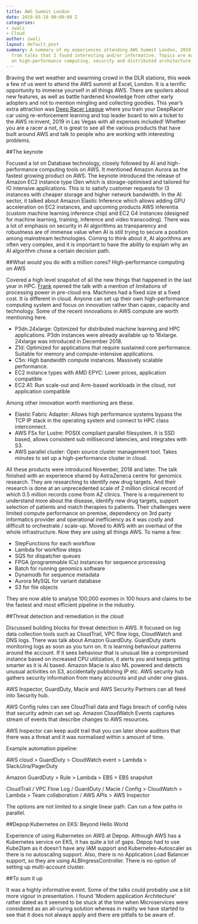 ```yaml
---
title: AWS Summit London
date: 2019-05-10 00:00:00 Z
categories:
- zwali
- Cloud
author: zwali
layout: default_post
summary: A summary of my experiences attending AWS Summit London, 2019. Highlights
  from talks that I found interesting and/or informative. Topics are mainly focused
  on high-performance computing, security and distributed architecture.
---
```


Braving the wet weather and swarming crowd in the DLR stations, this week a few of us went to attend the AWS summit at Excel, London. It is a terrific opportunity to immerse yourself in all things AWS. There are spoilers about new features, as well as battle hardened knowledge from other early adopters and not to mention mingling and collecting goodies. This year’s extra attraction was [Deep Racer League](https://aws.amazon.com/deepracer/league/) where you train your DeepRacer car using re-enforcement learning and top leader board to win a ticket to the AWS re:invent, 2019 in Las Vegas with all expenses included! Whether you are a racer a not, it is great to see all the various products that have built around AWS and talk to people who are working with interesting problems. 

##The keynote

Focused a lot on Database technology, closely followed by AI and high-performance computing tools on AWS. It mentioned Amazon Aurora as the fastest growing product on AWS. The keynote introduced the release of Amazon EC2 instance type I3en which is storage-optimised and tailored for IO intensive applications. This is to satisfy customer requests for I3 instances with cheaper storage and higher network bandwidth. In the AI sector, it talked about Amazon Elastic Inference which allows adding GPU acceleration on EC2 instances, and upcoming products AWS inferentia (custom machine learning inference chip) and EC2 G4 instances (designed for machine learning, training, inference and video transcoding). There was a lot of emphasis on security in AI algorithms as transparency and robustness are of immense value when AI is still trying to secure a position among mainstream technologies. Coming to think about it, AI algorithms are often very complex, and it is important to have the ability to explain why an AI algorithm chose a certain decision path. 

##What would you do with a million cores? High-performance computing on AWS

Covered a high level snapshot of all the new things that happened in the last year in HPC. [Frank](https://www.linkedin.com/in/frankmunz/) opened the talk with a mention of limitations of processing power in pre-cloud era. Machines had a fixed size at a fixed cost. It is different in cloud. Anyone can set up their own high-performance computing system and focus on innovation rather than capex, capacity and technology. Some of the recent innovations in AWS compute are worth mentioning here.

<ul>
	<li>
	P3dn.24xlarge: Optimized for distributed machine learning and HPC applications. P3dn instances were already available up to 16xlarge. 24xlarge was introduced in December 2018.	
	</li>
	<li>
	Z1d: Optimized for applications that require sustained core performance. Suitable for memory and compute-intensive applications.
	</li>
	<li>
	C5n: High bandwidth compute instances. Massively scalable performance.
	</li>
	<li>
	EC2 instance types with AMD EPYC: Lower prices, application compatible
	</li>
	<li>
	EC2 A1: Run scale-out and Arm-based workloads in the cloud, not application compatible
	</li>
</ul>

Among other innovation worth mentioning are these.

<ul>
	<li>
	Elastic Fabric Adapter:  Allows high performance systems bypass the TCP IP stack in the operating system and connect to HPC class interconnect. 
	</li>
	<li>
	AWS FSx for Lustre: POSIX compliant parallel filesystem. It is SSD based, allows consistent sub millisecond latencies, and integrates with S3.
	</li>
	<li>
	AWS parallel cluster: Open source cluster management tool. Takes minutes to set up a high-performance cluster in cloud. 
	</li>
</ul>

All these products were introduced November, 2018 and later. The talk finished with an experience shared by AstraZeneca centre for genomics research. They are researching to identify new drug targets. And their research is done at an unprecedented scale of 2 million clinical record  of which 0.5 million records come from AZ clinics. There is a requirement to understand more about the disease, identify new drug targets, support selection of patients and match therapies to patients. Their challenges were limited compute performance on premise, dependency on 3rd party informatics provider and operational inefficiency as it was costly and difficult to orchestrate / scale-up.
Moved to AWS with an overhaul of the whole infrastructure. Now they are using all things AWS. To name a few:

<ul>
	<li>StepFunctions for each workflow</li>
	<li>Lambda for workflow steps</li>
	<li>SQS for dispatcher queues</li>
	<li>FPGA (programmable ICs)  instances for sequence processing</li>
	<li>Batch for running genomics software</li>
	<li>Dynamodb for sequence metadata</li>
	<li>Aurora MySQL for variant database</li>
	<li>S3 for file objects</li>
</ul>

They are now able to analyse 100,000 exomes in 100 hours and claims to be the fastest and most efficient pipeline in the industry.

##Threat detection and remediation in the cloud

Discussed building blocks for threat detection in AWS. It focused on log data collection tools such as CloudTrail, VPC flow logs, CloudWatch and DNS logs. There was talk about Amazon GuardDuty. GuardDuty starts monitoring logs as soon as you turn on. It is learning behaviour patterns around the account. If it sees behaviour that is unusual like a compromised instance based on increased CPU utilization, it alerts you and keeps getting smarter as it is AI based. Amazon Macie  is also ML powered and detects unusual activities on S3, accidentally publishing IP etc. AWS security hub gathers security information from many accounts and put under one glass.

AWS Inspector, GuardDuty, Macie and AWS Security Partners can all feed into Security hub.

AWS Config rules can see CloudTrail data and flags breach of config rules that security admin can set up. Amazon CloudWatch Events captures stream of events that describe changes to AWS resources.

AWS Inspector can keep audit trail that you can later show auditors that there was a threat and it was normalised within x amount of time.

Example automation pipeline:

AWS cloud > GuardDuty > CloudWatch event > Lambda > Slack/Jira/PagerDuty

Amazon GuardDuty > Rule > Lambda > EBS > EBS snapshot

CloudTrail / VPC Flow Log / GuardDuty / Macie / Config > CloudWatch > Lambda > Team collaboration / AWS APIs >  AWS Inspector 

The options are not limited to a single linear path. Can run a few paths in parallel. 

##Depop:Kubernetes on EKS: Beyond Hello World

Experience of using Kubernetes on AWS at Depop. Although AWS has a Kubernetes service on EKS, it has quite a lot of gaps. Depop had to use Kube2Iam as it doesn’t have any IAM support and Kubernetes-Autoscaler as there is no autoscaling support. Also, there is no Application Load Balancer support, so they are using ALBIngressController. There is no option of setting up multi-account cluster.

##To sum it up

It was a highly informative event. Some of the talks could probably use a bit more vigour in presentation. I found 'Modern application Architecture' rather dated as it seemed to be stuck at the time when Microservices were considered as an all-curing solution whereas in reality we have started to see that it does not always apply and there are pitfalls to be aware of.  